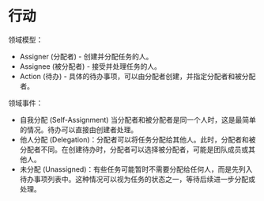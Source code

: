 # 行动

领域模型：

- Assigner (分配者) - 创建并分配任务的人。
- Assignee (被分配者) - 接受并处理任务的人。
- Action (待办) - 具体的待办事项，可以由分配者创建，并指定分配者和被分配者。

领域事件：

- 自我分配 (Self-Assignment)
当分配者和被分配者是同一个人时，这是最简单的情况。待办可以直接由创建者处理。
- 他人分配 (Delegation)：分配者可以将任务分配给其他人。此时，分配者和被分配者不同。在创建待办时，分配者可以选择被分配者，可能是团队成员或其他人。
- 未分配 (Unassigned)：有些任务可能暂时不需要分配给任何人，而是先列入待办事项列表中。这种情况可以视为任务的状态之一，等待后续进一步分配或处理。

